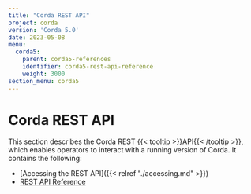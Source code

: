 ```yaml
---
title: "Corda REST API"
project: corda
version: 'Corda 5.0'
date: 2023-05-08
menu:
  corda5:
    parent: corda5-references
    identifier: corda5-rest-api-reference
    weight: 3000
section_menu: corda5
---
```

# Corda REST API
This section describes the Corda REST {{< tooltip >}}API{{< /tooltip >}}, which enables operators to interact with a running version of Corda. It contains the following:
* [Accessing the REST API]({{< relref "./accessing.md" >}})
* [REST API Reference](./rest-api/openapi.html)
